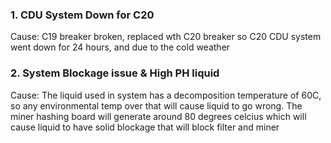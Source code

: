 ### 1. CDU System Down for C20

Cause: C19 breaker broken, replaced wth C20 breaker so C20 CDU system went down for 24 hours, and due to the cold weather


### 2. System Blockage issue & High PH liquid 

Cause: The liquid used in system has a decomposition temperature of 60C, so any environmental temp over that will cause liquid to go wrong.
The miner hashing board will generate around 80 degrees celcius which will cause liquid to have solid blockage that will block filter and miner <br/>
